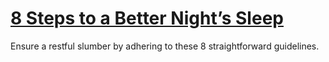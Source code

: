 
# [8 Steps to a Better Night’s Sleep](https://www.mindhaste.com/t/sleep/8-steps-to-a-better-nights-sleep-2)

Ensure a restful slumber by adhering to these 8 straightforward guidelines.
    